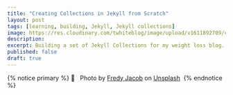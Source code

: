 ```yaml
---
title: "Creating Collections in Jekyll from Scratch"
layout: post
tags: [learning, building, Jekyll, Jekyll collections]
image: https://res.cloudinary.com/twhiteblog/image/upload/v1611892709/collections.webp
description:
excerpt: Building a set of Jekyll Collections for my weight loss blog.
published: false
draft: true
---
```



{% notice primary %}
📸 &nbsp; Photo by [Fredy Jacob](https://unsplash.com/@thefredyjacob?utm_source=unsplash&utm_medium=referral&utm_content=creditCopyText) on [Unsplash](https://unsplash.com/s/photos/collections?utm_source=unsplash&utm_medium=referral&utm_content=creditCopyText)  
{% endnotice %}
